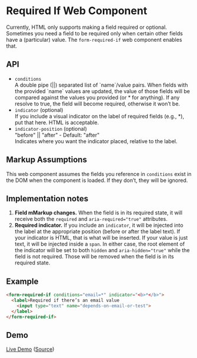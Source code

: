 # Required If Web Component

Currently, HTML only supports making a field required or optional. Sometimes you need a field to be required only when certain other fields have a (particular) value. The `form-required-if` web component enables that.

## API

<ul>
  <li><code>conditions</code><br> A double pipe (||) separated list of `name`/value pairs. When fields with the provided `name` values are updated, the value of those fields will be compared against the values you provided (or * for anything). If any resolve to true, the field will become required, otherwise it won’t be.</li>
  <li><code>indicator</code> (optional)<br> If you include a visual indicator on the label of required fields (e.g., *), put that here. HTML is acceptable.</li>
  <li><code>indicator-position</code> (optional)<br> "before" || "after" - Default: "after"<br> Indicates where you want the indicator placed, relative to the label.</li>
</ul>

## Markup Assumptions

This web component assumes the fields you reference in `conditions` exist in the DOM when the component is loaded. If they don’t, they will be ignored.

## Implementation notes

1. **Field mMarkup changes.** When the field is in its required state, it will receive both the `required` and `aria-required="true"` attributes.
1. **Required indicator.** If you include an `indicator`, it will be injected into the label at the appropriate position (before or after the label text). If your indicator is HTML, that is what will be inserted. If your value is just text, it will be injected inside a `span`. In either case, the root element of the indicator will be set to both `hidden` and `aria-hidden="true"` while the field is not required. Those will be removed when the field is in its required state.

## Example

```html
<form-required-if conditions="email=*" indicator="<b>*</b>">
  <label>Required if there’s an email value
    <input type="text" name="depends-on-email-or-test">
  </label>
</form-required-if>
```

## Demo

[Live Demo](https://aarongustafson.github.io/form-required-if/demo.html) ([Source](./demo.html))
